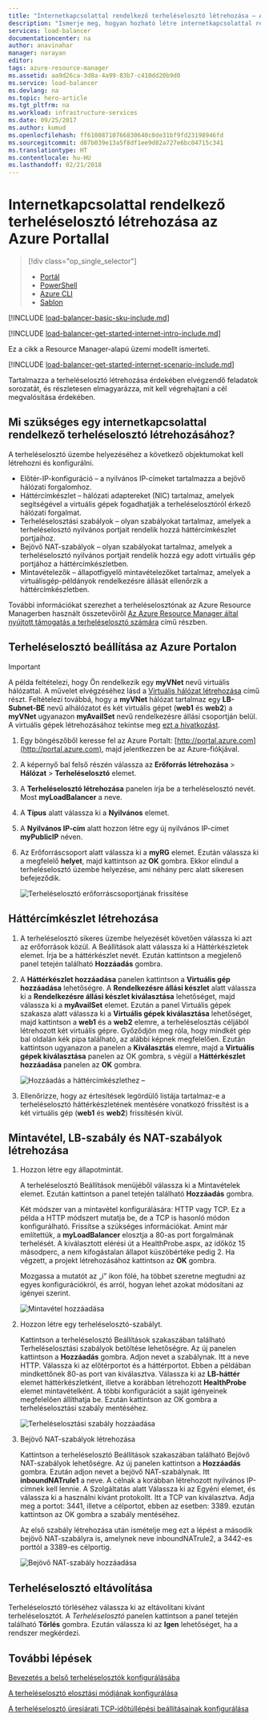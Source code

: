 ```yaml
---
title: "Internetkapcsolattal rendelkező terheléselosztó létrehozása – Azure Portal | Microsoft Docs"
description: "Ismerje meg, hogyan hozható létre internetkapcsolattal rendelkező terheléselosztó a Resource Managerben az Azure Portallal"
services: load-balancer
documentationcenter: na
author: anavinahar
manager: narayan
editor: 
tags: azure-resource-manager
ms.assetid: aa9d26ca-3d8a-4a99-83b7-c410dd20b9d0
ms.service: load-balancer
ms.devlang: na
ms.topic: hero-article
ms.tgt_pltfrm: na
ms.workload: infrastructure-services
ms.date: 09/25/2017
ms.author: kumud
ms.openlocfilehash: ff61008710766830640c0de31bf9fd23198946fd
ms.sourcegitcommit: d87b039e13a5f8df1ee9d82a727e6bc04715c341
ms.translationtype: HT
ms.contentlocale: hu-HU
ms.lasthandoff: 02/21/2018
---
```

# <a name="creating-an-internet-facing-load-balancer-using-the-azure-portal"></a>Internetkapcsolattal rendelkező terheléselosztó létrehozása az Azure Portallal

> [!div class="op_single_selector"]
> * [Portál](../load-balancer/load-balancer-get-started-internet-portal.md)
> * [PowerShell](../load-balancer/load-balancer-get-started-internet-arm-ps.md)
> * [Azure CLI](../load-balancer/load-balancer-get-started-internet-arm-cli.md)
> * [Sablon](../load-balancer/load-balancer-get-started-internet-arm-template.md)

[!INCLUDE [load-balancer-basic-sku-include.md](../../includes/load-balancer-basic-sku-include.md)]

[!INCLUDE [load-balancer-get-started-internet-intro-include.md](../../includes/load-balancer-get-started-internet-intro-include.md)]

Ez a cikk a Resource Manager-alapú üzemi modellt ismerteti.

[!INCLUDE [load-balancer-get-started-internet-scenario-include.md](../../includes/load-balancer-get-started-internet-scenario-include.md)]

Tartalmazza a terheléselosztó létrehozása érdekében elvégzendő feladatok sorozatát, és részletesen elmagyarázza, mit kell végrehajtani a cél megvalósítása érdekében.

## <a name="what-is-required-to-create-an-internet-facing-load-balancer"></a>Mi szükséges egy internetkapcsolattal rendelkező terheléselosztó létrehozásához?

A terheléselosztó üzembe helyezéséhez a következő objektumokat kell létrehozni és konfigurálni.

* Előtér-IP-konfiguráció – a nyilvános IP-címeket tartalmazza a bejövő hálózati forgalomhoz.
* Háttércímkészlet – hálózati adaptereket (NIC) tartalmaz, amelyek segítségével a virtuális gépek fogadhatják a terheléselosztóról érkező hálózati forgalmat.
* Terheléselosztási szabályok – olyan szabályokat tartalmaz, amelyek a terheléselosztó nyilvános portjait rendelik hozzá háttércímkészlet portjaihoz.
* Bejövő NAT-szabályok – olyan szabályokat tartalmaz, amelyek a terheléselosztó nyilvános portjait rendelik hozzá egy adott virtuális gép portjához a háttércímkészletben.
* Mintavételezők – állapotfigyelő mintavételezőket tartalmaz, amelyek a virtuálisgép-példányok rendelkezésre állását ellenőrzik a háttércímkészletben.

További információkat szerezhet a terheléselosztónak az Azure Resource Managerben használt összetevőiről [Az Azure Resource Manager által nyújtott támogatás a terheléselosztó számára](load-balancer-arm.md) című részben.

## <a name="set-up-a-load-balancer-in-azure-portal"></a>Terheléselosztó beállítása az Azure Portalon

> [!IMPORTANT]
> A példa feltételezi, hogy Ön rendelkezik egy **myVNet** nevű virtuális hálózattal. A művelet elvégzéséhez lásd a [Virtuális hálózat létrehozása](../virtual-network/virtual-networks-create-vnet-arm-pportal.md) című részt. Feltételezi továbbá, hogy a **myVNet** hálózat tartalmaz egy **LB-Subnet-BE** nevű alhálózatot és két virtuális gépet (**web1** és **web2**) a **myVNet** ugyanazon **myAvailSet** nevű rendelkezésre állási csoportján belül. A virtuális gépek létrehozásához tekintse meg [ezt a hivatkozást](../virtual-machines/virtual-machines-windows-hero-tutorial.md?toc=%2fazure%2fvirtual-machines%2fwindows%2ftoc.json).

1. Egy böngészőből keresse fel az Azure Portalt: [http://portal.azure.com](http://portal.azure.com), majd jelentkezzen be az Azure-fiókjával.
2. A képernyő bal felső részén válassza az **Erőforrás létrehozása** > **Hálózat** > **Terheléselosztó** elemet.
3. A **Terheléselosztó létrehozása** panelen írja be a terheléselosztó nevét. Most **myLoadBalancer** a neve.
4. A **Típus** alatt válassza ki a **Nyilvános** elemet.
5. A **Nyilvános IP-cím** alatt hozzon létre egy új nyilvános IP-címet **myPublicIP** néven.
6. Az Erőforráscsoport alatt válassza ki a **myRG** elemet. Ezután válassza ki a megfelelő **helyet**, majd kattintson az **OK** gombra. Ekkor elindul a terheléselosztó üzembe helyezése, ami néhány perc alatt sikeresen befejeződik.

    ![Terheléselosztó erőforráscsoportjának frissítése](./media/load-balancer-get-started-internet-portal/1-load-balancer.png)

## <a name="create-a-back-end-address-pool"></a>Háttércímkészlet létrehozása

1. A terheléselosztó sikeres üzembe helyezését követően válassza ki azt az erőforrások közül. A Beállítások alatt válassza ki a Háttérkészletek elemet. Írja be a háttérkészlet nevét. Ezután kattintson a megjelenő panel tetején található **Hozzáadás** gombra.
2. A **Háttérkészlet hozzáadása** panelen kattintson a **Virtuális gép hozzáadása** lehetőségre.  A **Rendelkezésre állási készlet** alatt válassza ki a **Rendelkezésre állási készlet kiválasztása** lehetőséget, majd válassza ki a **myAvailSet** elemet. Ezután a panel Virtuális gépek szakasza alatt válassza ki a **Virtuális gépek kiválasztása** lehetőséget, majd kattintson a **web1** és a **web2** elemre, a terheléselosztás céljából létrehozott két virtuális gépre. Győződjön meg róla, hogy mindkét gép bal oldalán kék pipa található, az alábbi képnek megfelelően. Ezután kattintson ugyanazon a panelen a **Kiválasztás** elemre, majd a **Virtuális gépek kiválasztása** panelen az OK gombra, s végül a **Háttérkészlet hozzáadása** panelen az **OK** gombra.

    ![Hozzáadás a háttércímkészlethez – ](./media/load-balancer-get-started-internet-portal/3-load-balancer-backend-02.png)

3. Ellenőrizze, hogy az értesítések legördülő listája tartalmaz-e a terheléselosztó háttérkészletének mentésére vonatkozó frissítést is a két virtuális gép (**web1** és **web2**) frissítésén kívül.

## <a name="create-a-probe-lb-rule-and-nat-rules"></a>Mintavétel, LB-szabály és NAT-szabályok létrehozása

1. Hozzon létre egy állapotmintát.

    A terheléselosztó Beállítások menüjéből válassza ki a Mintavételek elemet. Ezután kattintson a panel tetején található **Hozzáadás** gombra.

    Két módszer van a mintavétel konfigurálására: HTTP vagy TCP. Ez a példa a HTTP módszert mutatja be, de a TCP is hasonló módon konfigurálható.
    Frissítse a szükséges információkat. Amint már említettük, a **myLoadBalancer** elosztja a 80-as port forgalmának terhelését. A kiválasztott elérési út a HealthProbe.aspx, az időköz 15 másodperc, a nem kifogástalan állapot küszöbértéke pedig 2. Ha végzett, a projekt létrehozásához kattintson az **OK** gombra.

    Mozgassa a mutatót az „i” ikon fölé, ha többet szeretne megtudni az egyes konfigurációkról, és arról, hogyan lehet azokat módosítani az igényei szerint.

    ![Mintavétel hozzáadása](./media/load-balancer-get-started-internet-portal/4-load-balancer-probes.png)

2. Hozzon létre egy terheléselosztó-szabályt.

    Kattintson a terheléselosztó Beállítások szakaszában található Terheléselosztási szabályok betöltése lehetőségre. Az új panelen kattintson a **Hozzáadás** gombra. Adjon nevet a szabálynak. Itt a neve HTTP. Válassza ki az előtérportot és a háttérportot. Ebben a példában mindkettőnek 80-as port van kiválasztva. Válassza ki az **LB-háttér** elemet háttérkészletként, illetve a korábban létrehozott **HealthProbe** elemet mintavételként. A többi konfigurációt a saját igényeinek megfelelően állíthatja be. Ezután kattintson az OK gombra a terheléselosztási szabály mentéséhez.

    ![Terheléselosztási szabály hozzáadása](./media/load-balancer-get-started-internet-portal/5-load-balancing-rules.png)

3. Bejövő NAT-szabályok létrehozása

    Kattintson a terheléselosztó Beállítások szakaszában található Bejövő NAT-szabályok lehetőségre. Az új panelen kattintson a **Hozzáadás** gombra. Ezután adjon nevet a bejövő NAT-szabálynak. Itt **inboundNATrule1** a neve. A célnak a korábban létrehozott nyilvános IP-címnek kell lennie. A Szolgáltatás alatt Válassza ki az Egyéni elemet, és válassza ki a használni kívánt protokollt. Itt a TCP van kiválasztva. Adja meg a portot: 3441, illetve a célportot, ebben az esetben: 3389. ezután kattintson az OK gombra a szabály mentéséhez.

    Az első szabály létrehozása után ismételje meg ezt a lépést a második bejövő NAT-szabályra is, amelynek neve inboundNATrule2, a 3442-es porttól a 3389-es célportig.

    ![Bejövő NAT-szabály hozzáadása](./media/load-balancer-get-started-internet-portal/6-load-balancer-inbound-nat-rules.png)

## <a name="remove-a-load-balancer"></a>Terheléselosztó eltávolítása

Terheléselosztó törléséhez válassza ki az eltávolítani kívánt terheléselosztót. A *Terheléselosztó* panelen kattintson a panel tetején található **Törlés** gombra. Ezután válassza ki az **Igen** lehetőséget, ha a rendszer megkérdezi.

## <a name="next-steps"></a>További lépések

[Bevezetés a belső terheléselosztók konfigurálásába](load-balancer-get-started-ilb-arm-cli.md)

[A terheléselosztó elosztási módjának konfigurálása](load-balancer-distribution-mode.md)

[A terheléselosztó üresjárati TCP-időtúllépési beállításainak konfigurálása](load-balancer-tcp-idle-timeout.md)
